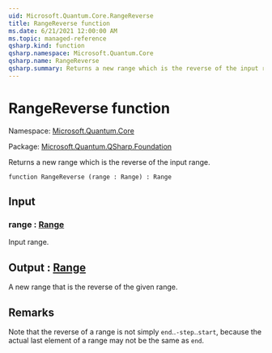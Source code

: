 ```yaml
---
uid: Microsoft.Quantum.Core.RangeReverse
title: RangeReverse function
ms.date: 6/21/2021 12:00:00 AM
ms.topic: managed-reference
qsharp.kind: function
qsharp.namespace: Microsoft.Quantum.Core
qsharp.name: RangeReverse
qsharp.summary: Returns a new range which is the reverse of the input range.
---
```


# RangeReverse function

Namespace: [Microsoft.Quantum.Core](xref:Microsoft.Quantum.Core)

Package: [Microsoft.Quantum.QSharp.Foundation](https://nuget.org/packages/Microsoft.Quantum.QSharp.Foundation)


Returns a new range which is the reverse of the input range.

```qsharp
function RangeReverse (range : Range) : Range
```


## Input

### range : [Range](xref:microsoft.quantum.qsharp.valueliterals#range-literals)

Input range.



## Output : [Range](xref:microsoft.quantum.qsharp.valueliterals#range-literals)

A new range that is the reverse of the given range.

## Remarks

Note that the reverse of a range is not simply `end`..`-step`..`start`, becausethe actual last element of a range may not be the same as `end`.